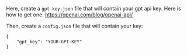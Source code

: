 Here, create a `gpt-key.json` file that will contain your gpt api key.
Here is how to get one: https://openai.com/blog/openai-api/

Then, create a `config.json` file that will contain your key:

```
{
    "gpt_key": "YOUR-GPT-KEY"
}
```